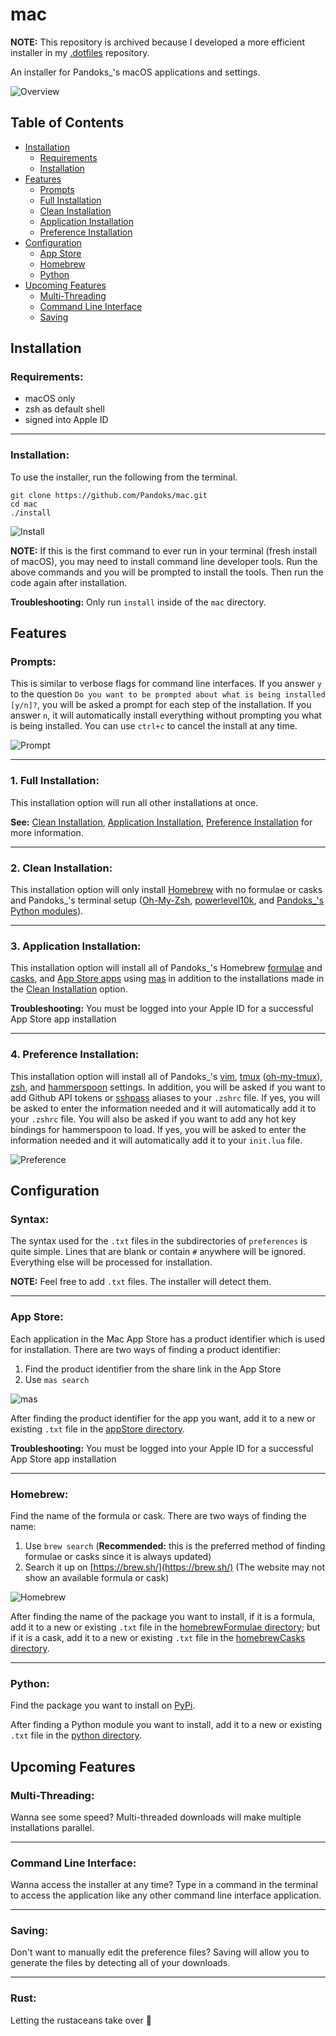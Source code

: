 mac
===

**NOTE:** This repository is archived because I developed a more efficient installer in my [.dotfiles](https://github.com/pandoks/.dotfiles) repository.

An installer for Pandoks_'s macOS applications and settings.

![Overview](https://user-images.githubusercontent.com/35944715/212475437-4f92c22e-b22b-4787-abe8-425ff12b1aca.gif)

Table of Contents
-----------------

- [Installation](#installation)
    - [Requirements](#requirements)
    - [Installation](#installation)
- [Features](#features)
    - [Prompts](#prompts)
    - [Full Installation](#1-full-installation)
    - [Clean Installation](#2-clean-installation)
    - [Application Installation](#3-application-installation)
    - [Preference Installation](#4-preference-installation)
- [Configuration](#configuration)
    - [App Store](#app-store)
    - [Homebrew](#homebrew)
    - [Python](#python)
- [Upcoming Features](#upcoming-features)
    - [Multi-Threading](#multi-threading)
    - [Command Line Interface](#command-line-interface)
    - [Saving](#saving)

Installation
------------

### Requirements:

- macOS only
- zsh as default shell
- signed into Apple ID

---

### Installation:

To use the installer, run the following from the terminal.

```
git clone https://github.com/Pandoks/mac.git
cd mac
./install
```

![Install](https://user-images.githubusercontent.com/35944715/212465540-d191fdd8-1c05-4d7e-8b13-d1c9cae4d7ca.gif)

**NOTE:** If this is the first command to ever run in your terminal (fresh install of macOS), you may need to install command line developer tools. Run the above commands and you will be prompted to install the tools. Then run the code again after installation.

**Troubleshooting:** Only run `install` inside of the `mac` directory.

Features
-------- 

### Prompts:

This is similar to verbose flags for command line interfaces. If you answer `y` to the question `Do you want to be prompted about what is being installed [y/n]?`, you will be asked a prompt for each step of the installation. If you answer `n`, it will automatically install everything without prompting you what is being installed. You can use `ctrl+c` to cancel the install at any time.

![Prompt](https://user-images.githubusercontent.com/35944715/212465999-db6e9111-a6da-4c93-817c-1a0438583f69.gif)

---

### 1. Full Installation:

This installation option will run all other installations at once. 

**See:** [Clean Installation](#2-clean-installation), [Application Installation](#3-application-installation), [Preference Installation](#4-preference-installation) for more information.

---

### 2. Clean Installation:

This installation option will only install [Homebrew](https://brew.sh/) with no formulae or casks and Pandoks_'s terminal setup ([Oh-My-Zsh](https://ohmyz.sh/), [powerlevel10k](https://github.com/romkatv/powerlevel10k), and [Pandoks_'s Python modules](https://github.com/Pandoks/mac/tree/master/preferences/python)).

---

### 3. Application Installation:

This installation option will install all of Pandoks_'s Homebrew [formulae](https://github.com/Pandoks/mac/tree/master/preferences/homebrewFormulae) and [casks](https://github.com/Pandoks/mac/tree/master/preferences/homebrewCasks), and [App Store apps](https://github.com/Pandoks/mac/tree/master/preferences/appStore) using [mas](https://github.com/mas-cli/mas) in addition to the installations made in the [Clean Installation](#2-clean-installation) option.

**Troubleshooting:** You must be logged into your Apple ID for a successful App Store app installation

---

### 4. Preference Installation:

This installation option will install all of Pandoks_'s [vim](https://github.com/Pandoks/mac/tree/master/preferences/appSettings/vim), [tmux](https://github.com/Pandoks/mac/tree/master/preferences/appSettings/tmux) ([oh-my-tmux](https://github.com/gpakosz/.tmux)), [zsh](https://github.com/Pandoks/mac/tree/master/preferences/appSettings/zsh), and [hammerspoon](https://github.com/Pandoks/mac/tree/master/preferences/appSettings/hammerspoon) settings. In addition, you will be asked if you want to add Github API tokens or [sshpass](https://www.cyberciti.biz/faq/noninteractive-shell-script-ssh-password-provider/) aliases to your `.zshrc` file. If yes, you will be asked to enter the information needed and it will automatically add it to your `.zshrc` file. You will also be asked if you want to add any hot key bindings for hammerspoon to load. If yes, you will be asked to enter the information needed and it will automatically add it to your `init.lua` file.

![Preference](https://user-images.githubusercontent.com/35944715/212472729-8fe05529-664a-4432-9a04-69a942854760.gif)

Configuration
-------------

### Syntax:

The syntax used for the `.txt` files in the subdirectories of `preferences` is quite simple. Lines that are blank or contain `#` anywhere will be ignored. Everything else will be processed for installation. 

**NOTE:** Feel free to add `.txt` files. The installer will detect them.

---

### App Store:

Each application in the Mac App Store has a product identifier which is used for installation. There are two ways of finding a product identifier:

1. Find the product identifier from the share link in the App Store
2. Use `mas search`

![mas](https://user-images.githubusercontent.com/35944715/212473470-fe951e94-142a-4531-a27d-0e112593b51f.gif)

After finding the product identifier for the app you want, add it to a new or existing `.txt` file in the [appStore directory](https://github.com/Pandoks/mac/tree/master/preferences/appStore).

**Troubleshooting:** You must be logged into your Apple ID for a successful App Store app installation

---

### Homebrew:

Find the name of the formula or cask. There are two ways of finding the name:

1. Use `brew search` (**Recommended:** this is the preferred method of finding formulae or casks since it is always updated)
2. Search it up on [https://brew.sh/](https://brew.sh/) (The website may not show an available formula or cask)

![Homebrew](https://user-images.githubusercontent.com/35944715/212474448-cebc7225-bb97-4af2-b049-9ac98afdae5e.gif)

After finding the name of the package you want to install, if it is a formula, add it to a new or existing `.txt` file in the [homebrewFormulae directory](https://github.com/Pandoks/mac/tree/master/preferences/homebrewFormulae); but if it is a cask, add it to a new or existing `.txt` file in the [homebrewCasks directory](https://github.com/Pandoks/mac/tree/master/preferences/homebrewCasks).

---

### Python:

Find the package you want to install on [PyPi](https://pypi.org/). 

After finding a Python module you want to install, add it to a new or existing `.txt` file in the [python directory](https://github.com/Pandoks/mac/tree/master/preferences/python).

Upcoming Features
-----------------

### Multi-Threading:

Wanna see some speed? Multi-threaded downloads will make multiple installations parallel.

---

### Command Line Interface:

Wanna access the installer at any time? Type in a command in the terminal to access the application like any other command line interface application.

---

### Saving:

Don't want to manually edit the preference files? Saving will allow you to generate the files by detecting all of your downloads.

---

### Rust:

Letting the rustaceans take over 🦀
